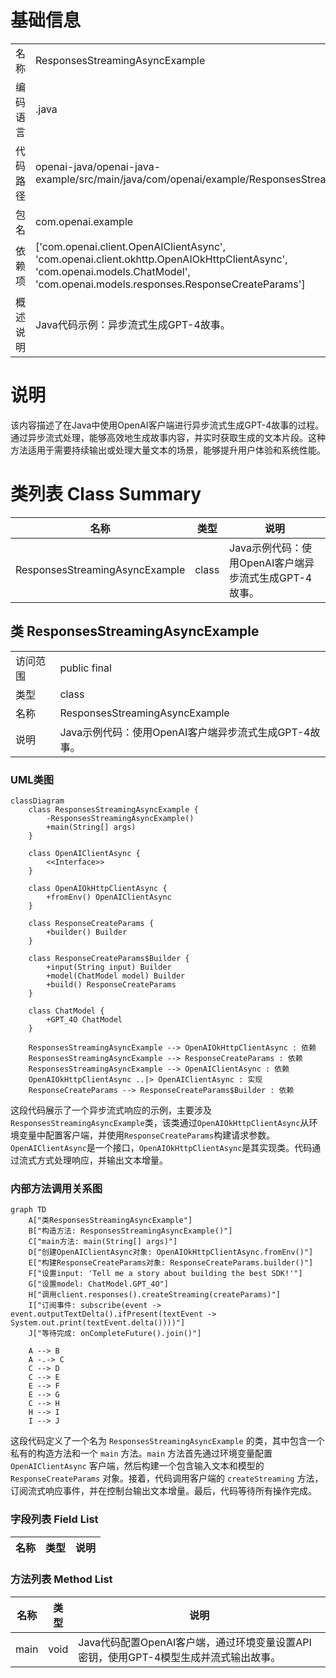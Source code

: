 # 基础信息

|      |      |
|------|------|
| 名称 | ResponsesStreamingAsyncExample |
| 编码语言 | .java |
| 代码路径 | openai-java/openai-java-example/src/main/java/com/openai/example/ResponsesStreamingAsyncExample.java |
| 包名 | com.openai.example |
| 依赖项 | ['com.openai.client.OpenAIClientAsync', 'com.openai.client.okhttp.OpenAIOkHttpClientAsync', 'com.openai.models.ChatModel', 'com.openai.models.responses.ResponseCreateParams'] |
| 概述说明 | Java代码示例：异步流式生成GPT-4故事。 |

# 说明

该内容描述了在Java中使用OpenAI客户端进行异步流式生成GPT-4故事的过程。通过异步流式处理，能够高效地生成故事内容，并实时获取生成的文本片段。这种方法适用于需要持续输出或处理大量文本的场景，能够提升用户体验和系统性能。

# 类列表 Class Summary

| 名称   | 类型  | 说明 |
|-------|------|-------------|
| ResponsesStreamingAsyncExample | class | Java示例代码：使用OpenAI客户端异步流式生成GPT-4故事。 |



## 类 ResponsesStreamingAsyncExample

|      |      |
|------|------|
| 访问范围 | public final |
| 类型 | class |
| 名称 | ResponsesStreamingAsyncExample |
| 说明 | Java示例代码：使用OpenAI客户端异步流式生成GPT-4故事。 |


### UML类图

```mermaid
classDiagram
    class ResponsesStreamingAsyncExample {
        -ResponsesStreamingAsyncExample()
        +main(String[] args)
    }

    class OpenAIClientAsync {
        <<Interface>>
    }

    class OpenAIOkHttpClientAsync {
        +fromEnv() OpenAIClientAsync
    }

    class ResponseCreateParams {
        +builder() Builder
    }

    class ResponseCreateParams$Builder {
        +input(String input) Builder
        +model(ChatModel model) Builder
        +build() ResponseCreateParams
    }

    class ChatModel {
        +GPT_4O ChatModel
    }

    ResponsesStreamingAsyncExample --> OpenAIOkHttpClientAsync : 依赖
    ResponsesStreamingAsyncExample --> ResponseCreateParams : 依赖
    ResponsesStreamingAsyncExample --> OpenAIClientAsync : 依赖
    OpenAIOkHttpClientAsync ..|> OpenAIClientAsync : 实现
    ResponseCreateParams --> ResponseCreateParams$Builder : 依赖
```

这段代码展示了一个异步流式响应的示例，主要涉及`ResponsesStreamingAsyncExample`类，该类通过`OpenAIOkHttpClientAsync`从环境变量中配置客户端，并使用`ResponseCreateParams`构建请求参数。`OpenAIClientAsync`是一个接口，`OpenAIOkHttpClientAsync`是其实现类。代码通过流式方式处理响应，并输出文本增量。


### 内部方法调用关系图

```mermaid
graph TD
    A["类ResponsesStreamingAsyncExample"]
    B["构造方法: ResponsesStreamingAsyncExample()"]
    C["main方法: main(String[] args)"]
    D["创建OpenAIClientAsync对象: OpenAIOkHttpClientAsync.fromEnv()"]
    E["构建ResponseCreateParams对象: ResponseCreateParams.builder()"]
    F["设置input: 'Tell me a story about building the best SDK!'"]
    G["设置model: ChatModel.GPT_4O"]
    H["调用client.responses().createStreaming(createParams)"]
    I["订阅事件: subscribe(event -> event.outputTextDelta().ifPresent(textEvent -> System.out.print(textEvent.delta())))"]
    J["等待完成: onCompleteFuture().join()"]

    A --> B
    A -.-> C
    C --> D
    C --> E
    E --> F
    E --> G
    C --> H
    H --> I
    I --> J
```

这段代码定义了一个名为 `ResponsesStreamingAsyncExample` 的类，其中包含一个私有的构造方法和一个 `main` 方法。`main` 方法首先通过环境变量配置 `OpenAIClientAsync` 客户端，然后构建一个包含输入文本和模型的 `ResponseCreateParams` 对象。接着，代码调用客户端的 `createStreaming` 方法，订阅流式响应事件，并在控制台输出文本增量。最后，代码等待所有操作完成。

### 字段列表 Field List

| 名称  | 类型  | 说明 |
|-------|-------|------|

### 方法列表 Method List

| 名称  | 类型  | 说明 |
|-------|-------|------|
| main | void | Java代码配置OpenAI客户端，通过环境变量设置API密钥，使用GPT-4模型生成并流式输出故事。 |




